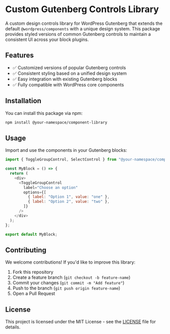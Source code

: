 # Custom Gutenberg Controls Library

A custom design controls library for WordPress Gutenberg that extends the default `@wordpress/components` with a unique design system. This package provides styled versions of common Gutenberg controls to maintain a consistent UI across your block plugins.

## Features

- ✅ Customized versions of popular Gutenberg controls
- ✅ Consistent styling based on a unified design system
- ✅ Easy integration with existing Gutenberg blocks
- ✅ Fully compatible with WordPress core components

## Installation

You can install this package via npm:

```sh
npm install @your-namespace/component-library
```

## Usage

Import and use the components in your Gutenberg blocks:

```js
import { ToggleGroupControl, SelectControl } from "@your-namespace/component-library";

const MyBlock = () => {
  return (
    <div>
      <ToggleGroupControl
        label="Choose an option"
        options={[
          { label: "Option 1", value: "one" },
          { label: "Option 2", value: "two" },
        ]}
      />
    </div>
  );
};

export default MyBlock;
```

## Contributing

We welcome contributions! If you'd like to improve this library:

1. Fork this repository
2. Create a feature branch (`git checkout -b feature-name`)
3. Commit your changes (`git commit -m "Add feature"`)
4. Push to the branch (`git push origin feature-name`)
5. Open a Pull Request

## License

This project is licensed under the MIT License - see the [LICENSE](LICENSE) file for details.
